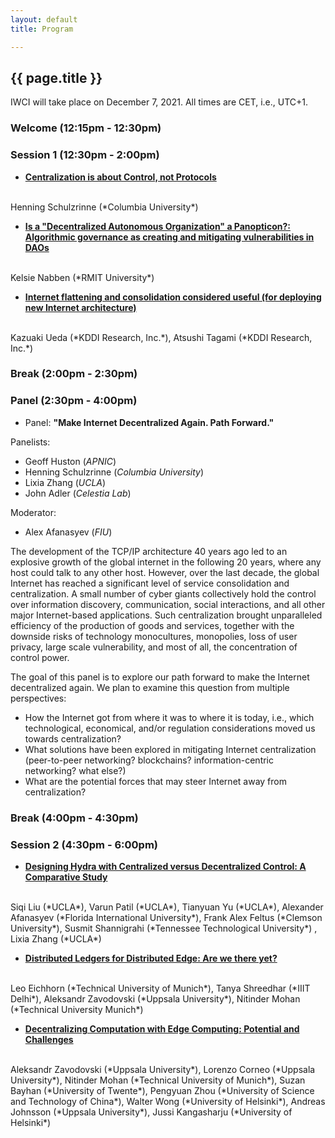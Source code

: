 ```yaml
---
layout: default
title: Program

---
```


## {{ page.title }}

IWCI will take place on December 7, 2021.
All times are CET, i.e., UTC+1.

### Welcome (12:15pm - 12:30pm)

### Session 1 (12:30pm - 2:00pm)


* **<a href="https://dl.acm.org/doi/10.1145/3488663.3493691">Centralization is about Control, not Protocols</a>**
<br>
Henning Schulzrinne (*Columbia University*)

* **<a href="https://dl.acm.org/doi/10.1145/3488663.3493791">Is a "Decentralized Autonomous Organization" a Panopticon?: Algorithmic governance as creating and mitigating vulnerabilities in DAOs</a>**
<br>
Kelsie Nabben (*RMIT University*)

* **<a href="https://dl.acm.org/doi/10.1145/3488663.3493688">Internet flattening and consolidation considered useful (for deploying new Internet architecture)</a>**
<br>
Kazuaki Ueda (*KDDI Research, Inc.*),
Atsushi Tagami (*KDDI Research, Inc.*)

### Break (2:00pm - 2:30pm)

### Panel (2:30pm - 4:00pm)

* Panel: **"Make Internet Decentralized Again. Path Forward."**

Panelists:
- Geoff Huston (*APNIC*)
- Henning Schulzrinne (*Columbia University*)
- Lixia Zhang (*UCLA*)
- John Adler (*Celestia Lab*)

Moderator:
- Alex Afanasyev (*FIU*)

The development of the TCP/IP architecture 40 years ago led to an explosive growth of the global internet in the following 20 years, where any host could talk to any other host.
However, over the last  decade, the global Internet has reached a significant level of service consolidation and centralization.
A small number of cyber giants collectively hold the control over information discovery, communication, social interactions, and all other major Internet-based applications.
Such centralization brought unparalleled efficiency of the production of goods and services, together with the downside risks of technology monocultures, monopolies, loss of user privacy, large scale vulnerability, and most of all, the concentration of control power.

The goal of this panel is to explore our path forward to make the Internet decentralized again.
We plan to examine this question from multiple perspectives:

- How the Internet got from where it was to where it is today, i.e., which technological, economical, and/or regulation considerations moved us towards centralization?
- What solutions have been explored in mitigating Internet centralization (peer-to-peer networking? blockchains? information-centric networking? what else?)
- What are the potential forces that may steer Internet away from centralization?


### Break (4:00pm - 4:30pm)

### Session 2 (4:30pm - 6:00pm)

* **<a href="https://dl.acm.org/doi/10.1145/3488663.3493690">Designing Hydra with Centralized versus Decentralized Control: A Comparative Study</a>**
<br>
Siqi Liu (*UCLA*),
Varun Patil (*UCLA*),
Tianyuan Yu (*UCLA*),
Alexander Afanasyev (*Florida International University*),
Frank Alex Feltus (*Clemson University*),
Susmit Shannigrahi (*Tennessee Technological University*) ,
Lixia Zhang (*UCLA*)

* **<a href="https://dl.acm.org/doi/10.1145/3488663.3493687">Distributed Ledgers for Distributed Edge: Are we there yet?</a>**
<br>
Leo Eichhorn (*Technical University of Munich*),
Tanya Shreedhar (*IIIT Delhi*),
Aleksandr Zavodovski (*Uppsala University*),
Nitinder Mohan (*Technical University Munich*)

* **<a href="https://dl.acm.org/doi/10.1145/3488663.3493689">Decentralizing Computation with Edge Computing: Potential and
Challenges</a>**
<br>
Aleksandr Zavodovski (*Uppsala University*),
Lorenzo Corneo (*Uppsala University*),
Nitinder Mohan (*Technical University of Munich*),
Suzan Bayhan (*University of Twente*),
Pengyuan Zhou (*University of Science and Technology of China*),
Walter Wong (*University of Helsinki*),
Andreas Johnsson (*Uppsala University*),
Jussi Kangasharju (*University of Helsinki*)
